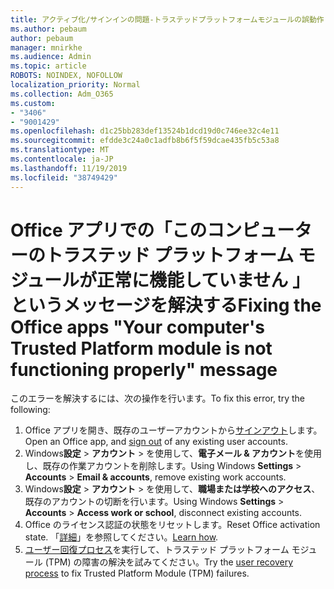 ```yaml
---
title: アクティブ化/サインインの問題-トラステッドプラットフォームモジュールの誤動作
ms.author: pebaum
author: pebaum
manager: mnirkhe
ms.audience: Admin
ms.topic: article
ROBOTS: NOINDEX, NOFOLLOW
localization_priority: Normal
ms.collection: Adm_O365
ms.custom:
- "3406"
- "9001429"
ms.openlocfilehash: d1c25bb283def13524b1dcd19d0c746ee32c4e11
ms.sourcegitcommit: efdde3c24a0c1adfb8b6f5f59dcae435fb5c53a8
ms.translationtype: MT
ms.contentlocale: ja-JP
ms.lasthandoff: 11/19/2019
ms.locfileid: "38749429"
---
```

# <a name="fixing-the-office-apps-your-computers-trusted-platform-module-is-not-functioning-properly-message"></a><span data-ttu-id="0055b-102">Office アプリでの「このコンピューターのトラステッド プラットフォーム モジュールが正常に機能していません 」というメッセージを解決する</span><span class="sxs-lookup"><span data-stu-id="0055b-102">Fixing the Office apps "Your computer's Trusted Platform module is not functioning properly" message</span></span>

<span data-ttu-id="0055b-103">このエラーを解決するには、次の操作を行います。</span><span class="sxs-lookup"><span data-stu-id="0055b-103">To fix this error, try the following:</span></span>

1. <span data-ttu-id="0055b-104">Office アプリを開き、既存のユーザーアカウントから[サインアウト](https://support.office.com/article/5a20dc11-47e9-4b6f-945d-478cb6d92071)します。</span><span class="sxs-lookup"><span data-stu-id="0055b-104">Open an Office app, and [sign out](https://support.office.com/article/5a20dc11-47e9-4b6f-945d-478cb6d92071) of any existing user accounts.</span></span>   
2. <span data-ttu-id="0055b-105">Windows**設定** > **アカウント** > を使用して、**電子メール & アカウント**を使用し、既存の作業アカウントを削除します。</span><span class="sxs-lookup"><span data-stu-id="0055b-105">Using Windows **Settings** > **Accounts** > **Email & accounts**, remove existing work accounts.</span></span> 
3. <span data-ttu-id="0055b-106">Windows**設定** > **アカウント** > を使用して、**職場または学校へのアクセス**、既存のアカウントの切断を行います。</span><span class="sxs-lookup"><span data-stu-id="0055b-106">Using Windows **Settings** > **Accounts** > **Access work or school**, disconnect existing accounts.</span></span> 
4. <span data-ttu-id="0055b-107">Office のライセンス認証の状態をリセットします。</span><span class="sxs-lookup"><span data-stu-id="0055b-107">Reset Office activation state.</span></span> <span data-ttu-id="0055b-108">「[詳細](https://docs.microsoft.com/office365/troubleshoot/activation/reset-office-365-proplus-activation-state
)」を参照してください。</span><span class="sxs-lookup"><span data-stu-id="0055b-108">[Learn how](https://docs.microsoft.com/office365/troubleshoot/activation/reset-office-365-proplus-activation-state
).</span></span>
5. <span data-ttu-id="0055b-109">[ユーザー回復プロセス](https://docs.microsoft.com/office365/troubleshoot/administration/connection-issue-when-sign-in-office-2016#symptom-2)を実行して、トラステッド プラットフォーム モジュール (TPM) の障害の解決を試みてください。</span><span class="sxs-lookup"><span data-stu-id="0055b-109">Try the [user recovery process](https://docs.microsoft.com/office365/troubleshoot/administration/connection-issue-when-sign-in-office-2016#symptom-2) to fix Trusted Platform Module (TPM) failures.</span></span>